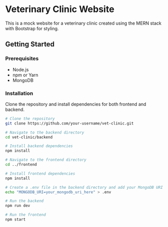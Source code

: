# Veterinary Clinic Website

This is a mock website for a veterinary clinic created using the MERN stack with Bootstrap for styling.

## Getting Started

### Prerequisites

- Node.js
- npm or Yarn
- MongoDB

### Installation

Clone the repository and install dependencies for both frontend and backend.

```bash
# Clone the repository
git clone https://github.com/your-username/vet-clinic.git

# Navigate to the backend directory
cd vet-clinic/backend

# Install backend dependencies
npm install

# Navigate to the frontend directory
cd ../frontend

# Install frontend dependencies
npm install

# Create a .env file in the backend directory and add your MongoDB URI
echo "MONGODB_URI=your_mongodb_uri_here" > .env

# Run the backend
npm run dev

# Run the frontend
npm start
